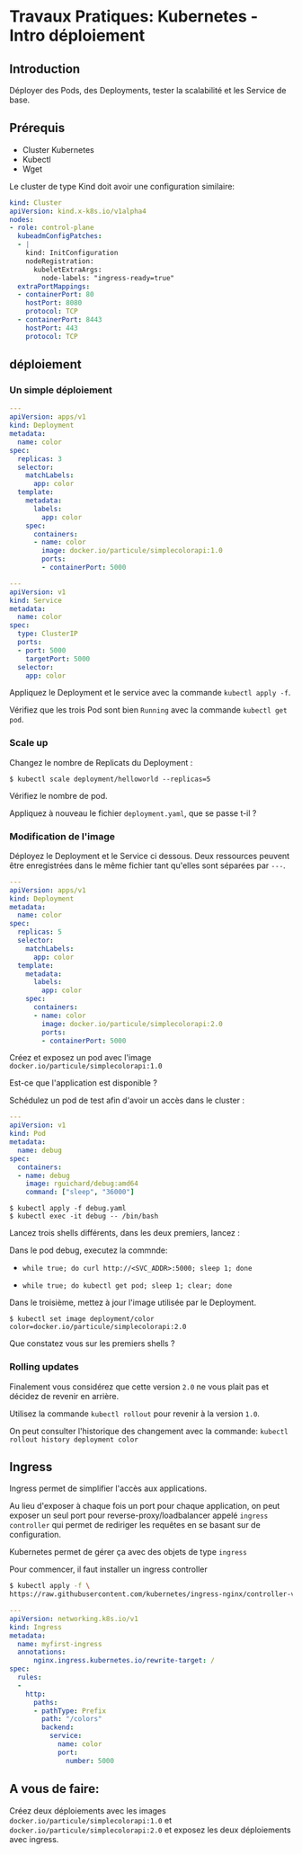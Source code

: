 # Travaux Pratiques: Kubernetes - Intro déploiement

## Introduction

Déployer des Pods, des Deployments, tester la scalabilité et les Service de
base.

## Prérequis

- Cluster Kubernetes
- Kubectl
- Wget

Le cluster de type Kind doit avoir une configuration similaire:

``` yaml
kind: Cluster
apiVersion: kind.x-k8s.io/v1alpha4
nodes:
- role: control-plane
  kubeadmConfigPatches:
  - |
    kind: InitConfiguration
    nodeRegistration:
      kubeletExtraArgs:
        node-labels: "ingress-ready=true"
  extraPortMappings:
  - containerPort: 80
    hostPort: 8080
    protocol: TCP
  - containerPort: 8443
    hostPort: 443
    protocol: TCP
```


## déploiement
### Un simple déploiement

```yaml
---
apiVersion: apps/v1
kind: Deployment
metadata:
  name: color
spec:
  replicas: 3
  selector:
    matchLabels:
      app: color
  template:
    metadata:
      labels:
        app: color
    spec:
      containers:
      - name: color
        image: docker.io/particule/simplecolorapi:1.0
        ports:
        - containerPort: 5000
```

```yaml
---
apiVersion: v1
kind: Service
metadata:
  name: color
spec:
  type: ClusterIP
  ports:
  - port: 5000
    targetPort: 5000
  selector:
    app: color
```

Appliquez le Deployment et le service avec la commande `kubectl apply -f`.

Vérifiez que les trois Pod sont bien `Running` avec la commande
`kubectl get pod`.

### Scale up

Changez le nombre de Replicats du Deployment :

```console
$ kubectl scale deployment/helloworld --replicas=5
```

Vérifiez le nombre de pod.

Appliquez à nouveau le fichier `deployment.yaml`, que se passe t-il ?

### Modification de l'image

Déployez le Deployment et le Service ci dessous. Deux ressources peuvent être
enregistrées dans le même fichier tant qu'elles sont séparées par `---`.

```yaml
---
apiVersion: apps/v1
kind: Deployment
metadata:
  name: color
spec:
  replicas: 5
  selector:
    matchLabels:
      app: color
  template:
    metadata:
      labels:
        app: color
    spec:
      containers:
      - name: color
        image: docker.io/particule/simplecolorapi:2.0
        ports:
        - containerPort: 5000
```


Créez et exposez un pod avec l'image `docker.io/particule/simplecolorapi:1.0`

Est-ce que l'application est disponible ?


Schédulez un pod de test afin d'avoir un accès dans le cluster :

```yaml
---
apiVersion: v1
kind: Pod
metadata:
  name: debug
spec:
  containers:
  - name: debug
    image: rguichard/debug:amd64
    command: ["sleep", "36000"]
```


```
$ kubectl apply -f debug.yaml
$ kubectl exec -it debug -- /bin/bash
```


Lancez trois shells différents, dans les deux premiers, lancez :

Dans le pod debug, executez la commnde:
- `while true; do curl http://<SVC_ADDR>:5000; sleep 1; done`


- `while true; do kubectl get pod; sleep 1; clear; done`

Dans le troisième, mettez à jour l'image utilisée par le Deployment.

```console
$ kubectl set image deployment/color color=docker.io/particule/simplecolorapi:2.0
```

Que constatez vous sur les premiers shells ?

### Rolling updates
Finalement vous considérez que cette version `2.0` ne vous plait pas et décidez
de revenir en arrière.

Utilisez la commande `kubectl rollout` pour revenir à la version `1.0`.

On peut consulter l'historique des changement avec la commande:
```kubectl rollout history deployment color```


## Ingress
Ingress permet de simplifier l'accès aux applications.

Au lieu d'exposer à chaque fois un port pour chaque application, on peut exposer
un seul port pour reverse-proxy/loadbalancer appelé `ingress controller` qui
permet de rediriger les requêtes en se basant sur de configuration.

Kubernetes permet de gérer ça avec des objets de type `ingress`


Pour commencer, il faut installer un ingress controller


``` bash
$ kubectl apply -f \
https://raw.githubusercontent.com/kubernetes/ingress-nginx/controller-v1.5.1/deploy/static/provider/kind/deploy.yaml
```


```yaml
---
apiVersion: networking.k8s.io/v1
kind: Ingress
metadata:
  name: myfirst-ingress
  annotations:
      nginx.ingress.kubernetes.io/rewrite-target: /
spec:
  rules:
  - 
    http:
      paths:
      - pathType: Prefix
        path: "/colors"
        backend:
          service:
            name: color
            port:
              number: 5000

```


## A vous de faire:
Créez deux déploiements avec les images `docker.io/particule/simplecolorapi:1.0`
et `docker.io/particule/simplecolorapi:2.0` et exposez les deux déploiements
avec ingress.

